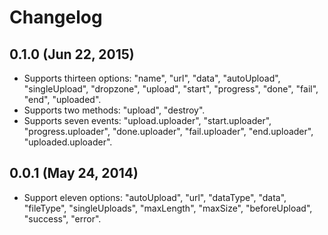 # Changelog


## 0.1.0 (Jun 22, 2015)

- Supports thirteen options: "name", "url", "data", "autoUpload", "singleUpload", "dropzone", "upload", "start", "progress", "done", "fail", "end", "uploaded".
- Supports two methods: "upload", "destroy".
- Supports seven events: "upload.uploader", "start.uploader", "progress.uploader", "done.uploader", "fail.uploader", "end.uploader", "uploaded.uploader".


## 0.0.1 (May 24, 2014)

- Support eleven options: "autoUpload", "url", "dataType", "data", "fileType", "singleUploads", "maxLength", "maxSize", "beforeUpload", "success", "error".
